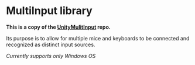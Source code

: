 # MultiInput library

**This is a copy of the [UnityMulitInput](https://github.com/MarkusSecundus/UnityMultiInput) repo.**    

Its purpose is to allow for multiple mice and keyboards to be connected and recognized as distinct input sources.  

_Currently supports only Windows OS_
